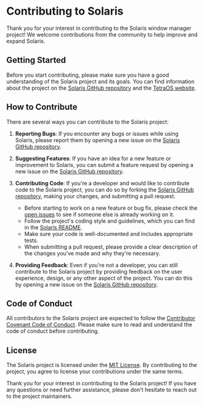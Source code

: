 # Contributing to Solaris

Thank you for your interest in contributing to the Solaris window manager project! We welcome contributions from the community to help improve and expand Solaris.

## Getting Started

Before you start contributing, please make sure you have a good understanding of the Solaris project and its goals. You can find information about the project on the [Solaris GitHub repository](https://github.com/your-username/Solaris) and the [TetraOS website](https://tetraos.com).

## How to Contribute

There are several ways you can contribute to the Solaris project:

1. **Reporting Bugs**: If you encounter any bugs or issues while using Solaris, please report them by opening a new issue on the [Solaris GitHub repository](https://github.com/TetraOS/Solaris/issues/new).

2. **Suggesting Features**: If you have an idea for a new feature or improvement to Solaris, you can submit a feature request by opening a new issue on the [Solaris GitHub repository](https://github.com/TetraOS/Solaris/issues/new).

3. **Contributing Code**: If you're a developer and would like to contribute code to the Solaris project, you can do so by forking the [Solaris GitHub repository](https://github.com/TetraOS/Solaris), making your changes, and submitting a pull request.
   - Before starting to work on a new feature or bug fix, please check the [open issues](https://github.com/TetraOS/Solaris/issues) to see if someone else is already working on it.
   - Follow the project's coding style and guidelines, which you can find in the [Solaris README](https://github.com/TetraOS/Solaris/blob/main/README.md).
   - Make sure your code is well-documented and includes appropriate tests.
   - When submitting a pull request, please provide a clear description of the changes you've made and why they're necessary.

4. **Providing Feedback**: Even if you're not a developer, you can still contribute to the Solaris project by providing feedback on the user experience, design, or any other aspect of the project. You can do this by opening a new issue on the [Solaris GitHub repository](https://github.com/your-username/Solaris/issues/new).

## Code of Conduct

All contributors to the Solaris project are expected to follow the [Contributor Covenant Code of Conduct](https://www.contributor-covenant.org/version/2/0/code_of_conduct/). Please make sure to read and understand the code of conduct before contributing.

## License

The Solaris project is licensed under the [MIT License](https://github.com/TetraOS/Solaris/blob/main/LICENSE). By contributing to the project, you agree to license your contributions under the same terms.

Thank you for your interest in contributing to the Solaris project! If you have any questions or need further assistance, please don't hesitate to reach out to the project maintainers.
